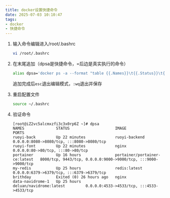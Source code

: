 ```yaml
---
title: docker设置快捷命令
date: 2025-07-03 10:10:47
tags:
- docker
- 快捷命令
---
```


1. 输入命令编辑进入/root/.bashrc

   ```sh
   vi /root/.bashrc
   ```

2. 在末尾追加（dpsa是快捷命令，=后边是真实执行的命令）

   ```sh
   alias dpsa='docker ps -a --format "table {{.Names}}\t{{.Status}}\t{{.Image}}\t{{.Ports}}"'
   ```

   追加完成后`esc`退出编辑模式，`:wq`退出并保存

3. 重启配置文件

   ```sh
   source ~/.bashrc
   ```

4. 验证命令

   ```
   [root@iZ2vc5alcmxzfi3c3x0rp6Z ~]# dpsa
   NAMES              STATUS                    IMAGE                           PORTS
   ruoyi-back         Up 22 minutes             ruoyi-backend                   0.0.0.0:8080->8080/tcp, :::8080->8080/tcp
   ruoyi-font         Up 22 minutes             nginx                           0.0.0.0:80->80/tcp, :::80->80/tcp
   portainer          Up 16 hours               portainer/portainer-ce:latest   8000/tcp, 9443/tcp, 0.0.0.0:9000->9000/tcp, :::9000->9000/tcp
   my-redis           Up 25 hours               redis:latest                    0.0.0.0:6379->6379/tcp, :::6379->6379/tcp
   brithday           Exited (0) 26 hours ago   nginx                           
   data-navidrome-1   Up 25 hours               deluan/navidrome:latest         0.0.0.0:4533->4533/tcp, :::4533->4533/tcp
   
   ```

   

